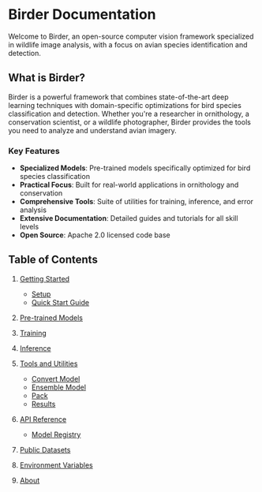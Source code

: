 # Birder Documentation

Welcome to Birder, an open-source computer vision framework specialized in wildlife image analysis, with a focus on avian species identification and detection.

## What is Birder?

Birder is a powerful framework that combines state-of-the-art deep learning techniques with domain-specific optimizations for bird species classification and detection.
Whether you're a researcher in ornithology, a conservation scientist, or a wildlife photographer, Birder provides the tools you need to analyze and understand avian imagery.

### Key Features

- **Specialized Models**: Pre-trained models specifically optimized for bird species classification
- **Practical Focus**: Built for real-world applications in ornithology and conservation
- **Comprehensive Tools**: Suite of utilities for training, inference, and error analysis
- **Extensive Documentation**: Detailed guides and tutorials for all skill levels
- **Open Source**: Apache 2.0 licensed code base

## Table of Contents

1. [Getting Started](getting_started.md)
    - [Setup](getting_started.md#setup)
    - [Quick Start Guide](getting_started.md#quick-start-guide)

1. [Pre-trained Models](pretrained_models.md)

1. [Training](training_scripts.md)

1. [Inference](inference.md)

1. [Tools and Utilities](tools/index.md)
    - [Convert Model](tools/convert-model.md)
    - [Ensemble Model](tools/ensemble-model.md)
    - [Pack](tools/pack.md)
    - [Results](tools/results.md)

1. [API Reference](api/index.md)
    - [Model Registry](api/model_registry.md)

1. [Public Datasets](public_datasets.md)

1. [Environment Variables](environment_variables.md)

1. [About](about.md)
